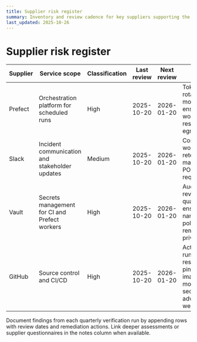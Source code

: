 ```yaml
---
title: Supplier risk register
summary: Inventory and review cadence for key suppliers supporting the Hotpass platform.
last_updated: 2025-10-26
---
```


# Supplier risk register

| Supplier | Service scope                                  | Classification | Last review | Next review | Notes                                                                            |
| -------- | ---------------------------------------------- | -------------- | ----------- | ----------- | -------------------------------------------------------------------------------- |
| Prefect  | Orchestration platform for scheduled runs      | High           | 2025-10-20  | 2026-01-20  | Tokens rotated monthly; ensure worker nodes restrict egress.                     |
| Slack    | Incident communication and stakeholder updates | Medium         | 2025-10-20  | 2026-01-20  | Confirm workspace retention matches POPIA requirements.                          |
| Vault    | Secrets management for CI and Prefect workers  | High           | 2025-10-20  | 2026-01-20  | Audit logs reviewed quarterly; ensure namespace policies remain least privilege. |
| GitHub   | Source control and CI/CD                       | High           | 2025-10-20  | 2026-01-20  | Actions runners restricted to pinned images; monitor security advisories weekly. |

Document findings from each quarterly verification run by appending rows with review dates
and remediation actions. Link deeper assessments or supplier questionnaires in the notes
column when available.
